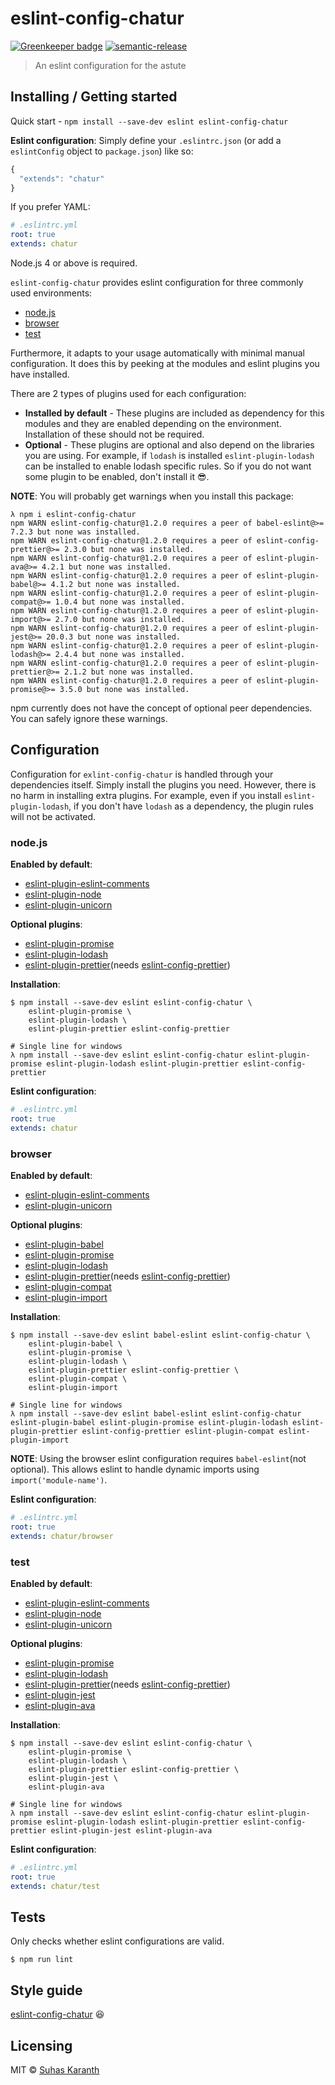# eslint-config-chatur

[![Greenkeeper badge](https://badges.greenkeeper.io/sudo-suhas/eslint-config-chatur.svg?style=flat-square)](https://greenkeeper.io/)
[![semantic-release](https://img.shields.io/badge/%20%20%F0%9F%93%A6%F0%9F%9A%80-semantic--release-e10079.svg)](https://github.com/semantic-release/semantic-release)

> An eslint configuration for the astute

## Installing / Getting started

Quick start - `npm install --save-dev eslint eslint-config-chatur`

**Eslint configuration**:
Simply define your `.eslintrc.json` (or add a `eslintConfig` object to `package.json`) like so:
```js
{
  "extends": "chatur"
}
```
If you prefer YAML:
```yml
# .eslintrc.yml
root: true
extends: chatur
```

Node.js 4 or above is required.

`eslint-config-chatur` provides eslint configuration for three commonly used environments:
  * [node.js](#node.js)
  * [browser](#browser)
  * [test](#test)

Furthermore, it adapts to your usage automatically with minimal manual configuration.
It does this by peeking at the modules and eslint plugins you have installed.

There are 2 types of plugins used for each configuration:
  * **Installed by default** - These plugins are included as dependency for this modules and they are enabled
    depending on the environment. Installation of these should not be required.
  * **Optional** - These plugins are optional and also depend on the libraries you are using.
    For example, if `lodash` is installed `eslint-plugin-lodash` can be installed to enable
    lodash specific rules. So if you do not want some plugin to be enabled, don't install it :sunglasses:.

**NOTE**: You will probably get warnings when you install this package:

```
λ npm i eslint-config-chatur
npm WARN eslint-config-chatur@1.2.0 requires a peer of babel-eslint@>= 7.2.3 but none was installed.
npm WARN eslint-config-chatur@1.2.0 requires a peer of eslint-config-prettier@>= 2.3.0 but none was installed.
npm WARN eslint-config-chatur@1.2.0 requires a peer of eslint-plugin-ava@>= 4.2.1 but none was installed.
npm WARN eslint-config-chatur@1.2.0 requires a peer of eslint-plugin-babel@>= 4.1.2 but none was installed.
npm WARN eslint-config-chatur@1.2.0 requires a peer of eslint-plugin-compat@>= 1.0.4 but none was installed.
npm WARN eslint-config-chatur@1.2.0 requires a peer of eslint-plugin-import@>= 2.7.0 but none was installed.
npm WARN eslint-config-chatur@1.2.0 requires a peer of eslint-plugin-jest@>= 20.0.3 but none was installed.
npm WARN eslint-config-chatur@1.2.0 requires a peer of eslint-plugin-lodash@>= 2.4.4 but none was installed.
npm WARN eslint-config-chatur@1.2.0 requires a peer of eslint-plugin-prettier@>= 2.1.2 but none was installed.
npm WARN eslint-config-chatur@1.2.0 requires a peer of eslint-plugin-promise@>= 3.5.0 but none was installed.
```

npm currently does not have the concept of optional peer dependencies. You can safely ignore these warnings.

## Configuration

Configuration for `exlint-config-chatur` is handled through your dependencies itself.
Simply install the plugins you need. However, there is no harm in installing extra plugins.
For example, even if you install `eslint-plugin-lodash`, if you don't have `lodash` as a dependency,
the plugin rules will not be activated.

### node.js

**Enabled by default**:
  * [eslint-plugin-eslint-comments](https://github.com/mysticatea/eslint-plugin-eslint-comments)
  * [eslint-plugin-node](https://github.com/mysticatea/eslint-plugin-node)
  * [eslint-plugin-unicorn](https://github.com/sindresorhus/eslint-plugin-unicorn)

**Optional plugins**:
  * [eslint-plugin-promise](https://github.com/xjamundx/eslint-plugin-promise)
  * [eslint-plugin-lodash](https://github.com/wix/eslint-plugin-lodash)
  * [eslint-plugin-prettier](https://github.com/prettier/eslint-plugin-prettier)(needs [eslint-config-prettier](https://github.com/prettier/eslint-config-prettier))

**Installation**:
```shell
$ npm install --save-dev eslint eslint-config-chatur \
    eslint-plugin-promise \
    eslint-plugin-lodash \
    eslint-plugin-prettier eslint-config-prettier

# Single line for windows
λ npm install --save-dev eslint eslint-config-chatur eslint-plugin-promise eslint-plugin-lodash eslint-plugin-prettier eslint-config-prettier
```

**Eslint configuration**:
```yml
# .eslintrc.yml
root: true
extends: chatur
```

### browser

**Enabled by default**:
  * [eslint-plugin-eslint-comments](https://github.com/mysticatea/eslint-plugin-eslint-comments)
  * [eslint-plugin-unicorn](https://github.com/sindresorhus/eslint-plugin-unicorn)

**Optional plugins**:
  * [eslint-plugin-babel](https://github.com/babel/eslint-plugin-babel)
  * [eslint-plugin-promise](https://github.com/xjamundx/eslint-plugin-promise)
  * [eslint-plugin-lodash](https://github.com/wix/eslint-plugin-lodash)
  * [eslint-plugin-prettier](https://github.com/prettier/eslint-plugin-prettier)(needs [eslint-config-prettier](https://github.com/prettier/eslint-config-prettier))
  * [eslint-plugin-compat](https://github.com/amilajack/eslint-plugin-compat)
  * [eslint-plugin-import](https://github.com/benmosher/eslint-plugin-import)

**Installation**:
```shell
$ npm install --save-dev eslint babel-eslint eslint-config-chatur \
    eslint-plugin-babel \
    eslint-plugin-promise \
    eslint-plugin-lodash \
    eslint-plugin-prettier eslint-config-prettier \
    eslint-plugin-compat \
    eslint-plugin-import

# Single line for windows
λ npm install --save-dev eslint babel-eslint eslint-config-chatur eslint-plugin-babel eslint-plugin-promise eslint-plugin-lodash eslint-plugin-prettier eslint-config-prettier eslint-plugin-compat eslint-plugin-import
```

**NOTE**: Using the browser eslint configuration requires `babel-eslint`(not optional).
This allows eslint to handle dynamic imports using `import('module-name')`.

**Eslint configuration**:
```yml
# .eslintrc.yml
root: true
extends: chatur/browser
```

### test

**Enabled by default**:
  * [eslint-plugin-eslint-comments](https://github.com/mysticatea/eslint-plugin-eslint-comments)
  * [eslint-plugin-node](https://github.com/mysticatea/eslint-plugin-node)
  * [eslint-plugin-unicorn](https://github.com/sindresorhus/eslint-plugin-unicorn)

**Optional plugins**:
  * [eslint-plugin-promise](https://github.com/xjamundx/eslint-plugin-promise)
  * [eslint-plugin-lodash](https://github.com/wix/eslint-plugin-lodash)
  * [eslint-plugin-prettier](https://github.com/prettier/eslint-plugin-prettier)(needs [eslint-config-prettier](https://github.com/prettier/eslint-config-prettier))
  * [eslint-plugin-jest](https://github.com/facebook/jest/tree/master/packages/eslint-plugin-jest)
  * [eslint-plugin-ava](https://github.com/avajs/eslint-plugin-ava)

**Installation**:
```shell
$ npm install --save-dev eslint eslint-config-chatur \
    eslint-plugin-promise \
    eslint-plugin-lodash \
    eslint-plugin-prettier eslint-config-prettier \
    eslint-plugin-jest \
    eslint-plugin-ava

# Single line for windows
λ npm install --save-dev eslint eslint-config-chatur eslint-plugin-promise eslint-plugin-lodash eslint-plugin-prettier eslint-config-prettier eslint-plugin-jest eslint-plugin-ava
```

**Eslint configuration**:
```yml
# .eslintrc.yml
root: true
extends: chatur/test
```

## Tests

Only checks whether eslint configurations are valid.

```shell
$ npm run lint
```

## Style guide

[eslint-config-chatur](https://github.com/sudo-suhas/eslint-config-chatur) :laughing:

## Licensing

MIT © [Suhas Karanth](https://github.com/sudo-suhas)
